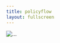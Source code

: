 ```yaml
---
title: policyflow
layout: fullscreen
---
```


<img src="{% link assets/images/political.nz_policy_flow-4k.png %}" class="img-fluid" class="rounded" alt="...">

